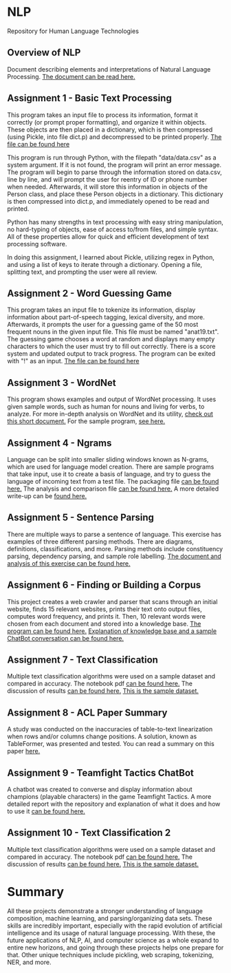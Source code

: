 # NLP
Repository for Human Language Technologies

## Overview of NLP
Document describing elements and interpretations of Natural Language Processing. [The document can be read here.](Overview_of_NLP.pdf)

## Assignment 1 - Basic Text Processing
This program takes an input file to process its information, format it correctly (or prompt proper formatting), and organize it within objects.
These objects are then placed in a dictionary, which is then compressed (using Pickle, into file dict.p) and decompressed to be printed properly. 
[The file can be found here](Homework1_hxo180002.py)

This program is run through Python, with the filepath "data/data.csv" as a system argument. If it is not found, the program will print an error message.
The program will begin to parse through the information stored on data.csv, line by line, and will prompt the user for reentry of ID or phone number when needed.
Afterwards, it will store this information in objects of the Person class, and place these Person objects in a dictionary.
This dictionary is then compressed into dict.p, and immediately opened to be read and printed.

Python has many strengths in text processing with easy string manipulation, no hard-typing of objects, ease of access to/from files, and simple syntax.
All of these properties allow for quick and efficient development of text processing software. 

In doing this assignment, I learned about Pickle, utilizing regex in Python, and using a list of keys to iterate through a dictionary. 
Opening a file, splitting text, and prompting the user were all review.

## Assignment 2 - Word Guessing Game
This program takes an input file to tokenize its information, display information about part-of-speech tagging, lexical diversity, and more.
Afterwards, it prompts the user for a guessing game of the 50 most frequent nouns in the given input file. This file must be named "anat19.txt".
The guessing game chooses a word at random and displays many empty characters to which the user must try to fill out correctly. 
There is a score system and updated output to track progress. The program can be exited with "!" as an input. 
[The file can be found here](Homework2_hxo180002.py)

## Assignment 3 - WordNet
This program shows examples and output of WordNet processing. It uses given sample words, such as human for nouns and living for verbs, to analyze.
For more in-depth analysis on WordNet and its utility, [check out this short document.](WordNet.pdf)
For the sample program, [see here.](Homework3_hxo180002.py)

## Assignment 4 - Ngrams
Language can be split into smaller sliding windows known as N-grams, which are used for language model creation. There are sample programs that take input,
use it to create a basis of language, and try to guess the language of incoming text from a test file. 
The packaging file [can be found here.](Homework4p1_hxo180002.py)
The analysis and comparison file [can be found here.](Homework4p2_hxo180002.py)
A more detailed write-up can be [found here.](Ngrams.pdf)

## Assignment 5 - Sentence Parsing
There are multiple ways to parse a sentence of language. This exercise has examples of three different parsing methods. There are diagrams, definitions,
classifications, and more. Parsing methods include constituency parsing, dependency parsing, and sample role labelling. 
[The document and analysis of this exercise can be found here.](Sentence_Parsing.pdf)

## Assignment 6 - Finding or Building a Corpus
This project creates a web crawler and parser that scans through an initial website, finds 15 relevant websites, prints their text onto output files,
computes word frequency, and prints it. Then, 10 relevant words were chosen from each document and stored into a knowledge base.
[The program can be found here.](Homework6_hxo180002.py)
[Explanation of knowledge base and a sample ChatBot conversation can be found here.](Finding_or_Building_a_Corpus.pdf)

## Assignment 7 - Text Classification
Multiple text classification algorithms were used on a sample dataset and compared in accuracy.
The notebook pdf [can be found here.](Text_Classification_NB.pdf)
The discussion of results [can be found here.](Text_Classification.pdf)
[This is the sample dataset.](best_selling_switch_games.csv)

## Assignment 8 - ACL Paper Summary
A study was conducted on the inaccuracies of table-to-text linearization when rows and/or columns change positions.
A solution, known as TableFormer, was presented and tested.
You can read a summary on this paper [here.](ACLPaperSummary.pdf)

## Assignment 9 - Teamfight Tactics ChatBot
A chatbot was created to converse and display information about champions (playable characters) in the game Teamfight Tactics.
A more detailed report with the repository and explanation of what it does and how to use it [can be found here.](Chatbot_Report.pdf)


## Assignment 10 - Text Classification 2
Multiple text classification algorithms were used on a sample dataset and compared in accuracy.
The notebook pdf [can be found here.](Text_Classification_NB_2.pdf)
The discussion of results [can be found here.](Text_Classification_2.pdf)
[This is the sample dataset.](esports.csv)

# Summary
All these projects demonstrate a stronger understanding of language composition, machine learning, and parsing/organizing data sets.
These skills are incredibly important, especially with the rapid evolution of artificial intelligence and its usage of natural language processing.
With these, the future applications of NLP, AI, and computer science as a whole expand to entire new horizons, and going through these projects helps one prepare for that.
Other unique techniques include pickling, web scraping, tokenizing, NER, and more.


